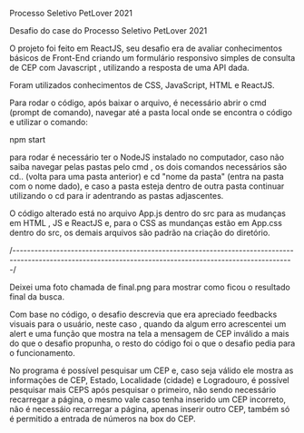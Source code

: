 Processo Seletivo PetLover 2021

Desafio do case do Processo Seletivo PetLover 2021

O projeto foi feito em ReactJS, seu desafio era de avaliar conhecimentos básicos de Front-End criando um formulário responsivo simples de consulta de CEP com Javascript , utilizando a resposta de uma API dada.

Foram utilizados conhecimentos de CSS, JavaScript, HTML e ReactJS.

Para rodar o código, após baixar o arquivo, é necessário abrir o cmd (prompt de comando), navegar até a pasta local onde se encontra o código e utilizar o comando:

npm start

para rodar é necessário ter o NodeJS instalado no computador, caso não saiba navegar pelas pastas pelo cmd , os dois comandos necessários são cd.. (volta para uma pasta anterior) e cd "nome da pasta" (entra na pasta com o nome dado), e caso a pasta esteja dentro de outra pasta continuar utilizando o cd para ir adentrando as pastas adjascentes.

O código alterado está no arquivo App.js dentro do src para as mudanças em HTML , JS e ReactJS e, para o CSS as mundanças estão em App.css dentro do src, os demais arquivos são padrão na criação do diretório.

/-----------------------------------------------------------------------------------------------------------------------------------------------------------/

Deixei uma foto chamada de final.png para mostrar como ficou o resultado final da busca.

Com base no código, o desafio descrevia que era apreciado feedbacks visuais para o usuário, neste caso , quando da algum erro acrescentei um alert e uma função que mostra na tela a mensagem de CEP inválido a mais do que o desafio propunha, o resto do código foi o que o desafio pedia para o funcionamento.

No programa é possível pesquisar um CEP e, caso seja válido ele mostra as informações de CEP, Estado, Localidade (cidade) e Logradouro, é possível pesquisar mais CEPS após pesquisar o primeiro, não sendo necessário recarregar a página, o mesmo vale caso tenha inserido um CEP incorreto, não é necessáio recarregar a página, apenas inserir outro CEP, também só é permitido a entrada de números na box do CEP.

